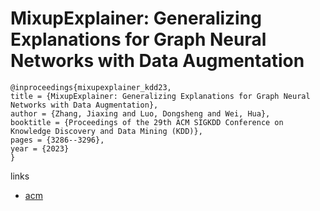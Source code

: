 # MixupExplainer: Generalizing Explanations for Graph Neural Networks with Data Augmentation

```
@inproceedings{mixupexplainer_kdd23,
title = {MixupExplainer: Generalizing Explanations for Graph Neural Networks with Data Augmentation},
author = {Zhang, Jiaxing and Luo, Dongsheng and Wei, Hua},
booktitle = {Proceedings of the 29th ACM SIGKDD Conference on Knowledge Discovery and Data Mining (KDD)},
pages = {3286--3296},
year = {2023}
}
```

links
- [acm](https://dl.acm.org/doi/10.1145/3580305.3599435)
